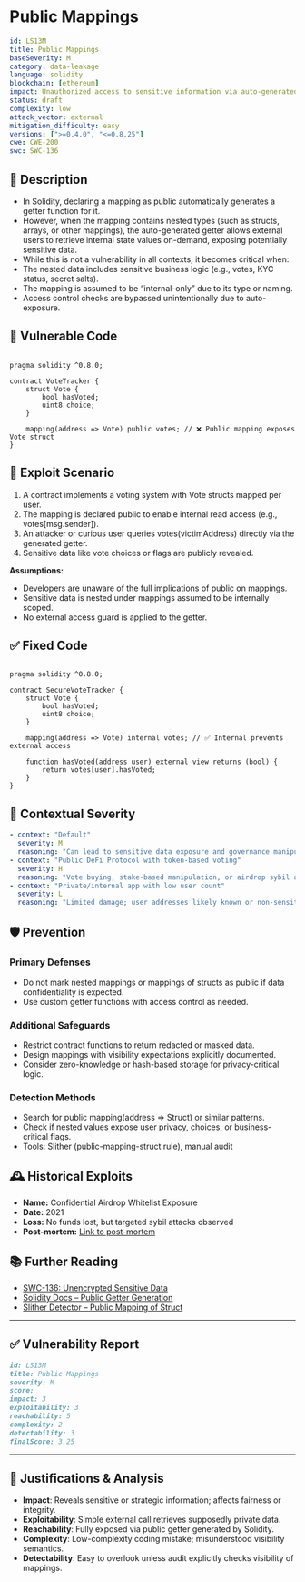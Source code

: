 # Public Mappings 

```YAML
id: LS13M
title: Public Mappings
baseSeverity: M
category: data-leakage
language: solidity
blockchain: [ethereum]
impact: Unauthorized access to sensitive information via auto-generated getter
status: draft
complexity: low
attack_vector: external
mitigation_difficulty: easy
versions: [">=0.4.0", "<=0.8.25"]
cwe: CWE-200
swc: SWC-136
```

## 📝 Description

- In Solidity, declaring a mapping as public automatically generates a getter function for it. 
- However, when the mapping contains nested types (such as structs, arrays, or other mappings), the auto-generated getter allows external users to retrieve internal state values on-demand, exposing potentially sensitive data.
- While this is not a vulnerability in all contexts, it becomes critical when:
- The nested data includes sensitive business logic (e.g., votes, KYC status, secret salts).
- The mapping is assumed to be “internal-only” due to its type or naming.
- Access control checks are bypassed unintentionally due to auto-exposure.

## 🚨 Vulnerable Code

```solidity

pragma solidity ^0.8.0;

contract VoteTracker {
    struct Vote {
        bool hasVoted;
        uint8 choice;
    }

    mapping(address => Vote) public votes; // ❌ Public mapping exposes Vote struct
}
```

## 🧪 Exploit Scenario

1. A contract implements a voting system with Vote structs mapped per user.
2. The mapping is declared public to enable internal read access (e.g., votes[msg.sender]).
3. An attacker or curious user queries votes(victimAddress) directly via the generated getter.
4. Sensitive data like vote choices or flags are publicly revealed.

**Assumptions:**

- Developers are unaware of the full implications of public on mappings.
- Sensitive data is nested under mappings assumed to be internally scoped.
- No external access guard is applied to the getter.

## ✅ Fixed Code

```solidity

pragma solidity ^0.8.0;

contract SecureVoteTracker {
    struct Vote {
        bool hasVoted;
        uint8 choice;
    }

    mapping(address => Vote) internal votes; // ✅ Internal prevents external access

    function hasVoted(address user) external view returns (bool) {
        return votes[user].hasVoted;
    }
}
```

## 🧭 Contextual Severity

```yaml
- context: "Default"
  severity: M
  reasoning: "Can lead to sensitive data exposure and governance manipulation in common use cases."
- context: "Public DeFi Protocol with token-based voting"
  severity: H
  reasoning: "Vote buying, stake-based manipulation, or airdrop sybil attacks possible."
- context: "Private/internal app with low user count"
  severity: L
  reasoning: "Limited damage; user addresses likely known or non-sensitive."
```

## 🛡️ Prevention

### Primary Defenses

- Do not mark nested mappings or mappings of structs as public if data confidentiality is expected.
- Use custom getter functions with access control as needed.

### Additional Safeguards

- Restrict contract functions to return redacted or masked data.
- Design mappings with visibility expectations explicitly documented.
- Consider zero-knowledge or hash-based storage for privacy-critical logic.

### Detection Methods

- Search for public mapping(address => Struct) or similar patterns.
- Check if nested values expose user privacy, choices, or business-critical flags.
- Tools: Slither (public-mapping-struct rule), manual audit

## 🕰️ Historical Exploits
 
- **Name:** Confidential Airdrop Whitelist Exposure 
- **Date:** 2021 
- **Loss:** No funds lost, but targeted sybil attacks observed
- **Post-mortem:** [Link to post-mortem](https://www.reddit.com/r/ethdev/comments/mymt7x/security_risks_of_public_struct_mappings/) 
  
## 📚 Further Reading

- [SWC-136: Unencrypted Sensitive Data](https://swcregistry.io/docs/SWC-136/) 
- [Solidity Docs – Public Getter Generation](https://docs.soliditylang.org/en/latest/contracts.html#getter-functions) 
- [Slither Detector – Public Mapping of Struct](https://github.com/crytic/slither/wiki/Detector-Documentation#public-mappings-of-structs)

--- 
  
## ✅ Vulnerability Report

```markdown
id: LS13M
title: Public Mappings 
severity: M
score:
impact: 3         
exploitability: 3 
reachability: 5   
complexity: 2     
detectability: 3  
finalScore: 3.25
```

---

## 📄 Justifications & Analysis

- **Impact**: Reveals sensitive or strategic information; affects fairness or integrity.
- **Exploitability**: Simple external call retrieves supposedly private data.
- **Reachability**: Fully exposed via public getter generated by Solidity.
- **Complexity**: Low-complexity coding mistake; misunderstood visibility semantics.
- **Detectability**: Easy to overlook unless audit explicitly checks visibility of mappings.

